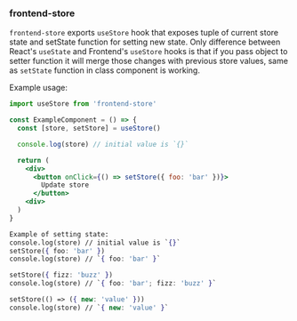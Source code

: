 ### frontend-store

`frontend-store` exports `useStore` hook that exposes tuple of current store state and setState function for setting new state. Only difference between React's `useState` and Frontend's `useStore` hooks is that if you pass object to setter function it will merge those changes with previous store values, same as `setState` function in class component is working.

Example usage:

```jsx
import useStore from 'frontend-store'

const ExampleComponent = () => {
  const [store, setStore] = useStore()

  console.log(store) // initial value is `{}`

  return (
    <div>
      <button onClick={() => setStore({ foo: 'bar' })}>
        Update store
      </button>
    <div>
  )
}

Example of setting state:
console.log(store) // initial value is `{}`
setStore({ foo: 'bar' })
console.log(store) // `{ foo: 'bar' }`

setStore({ fizz: 'buzz' })
console.log(store) // `{ foo: 'bar'; fizz: 'buzz' }`

setStore(() => ({ new: 'value' }))
console.log(store) // `{ new: 'value' }`
```
